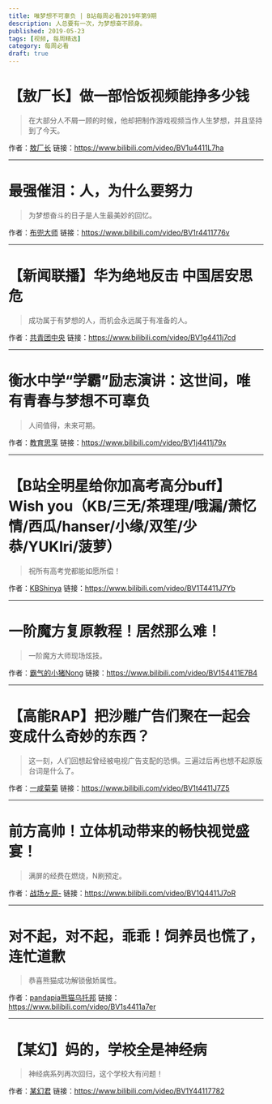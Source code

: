 ```yaml
---
title: 唯梦想不可辜负 | B站每周必看2019年第9期
description: 人总要有一次，为梦想奋不顾身。
published: 2019-05-23
tags: [视频, 每周精选]
category: 每周必看
draft: true
---
```


# 【敖厂长】做一部恰饭视频能挣多少钱
> 在大部分人不屑一顾的时候，他却把制作游戏视频当作人生梦想，并且坚持到了今天。

作者：[敖厂长](https://space.bilibili.com/122879)
链接：https://www.bilibili.com/video/BV1u4411L7ha

---

# 最强催泪：人，为什么要努力
> 为梦想奋斗的日子是人生最美妙的回忆。

作者：[布兜大师](https://space.bilibili.com/411582895)
链接：https://www.bilibili.com/video/BV1r4411776v

---

# 【新闻联播】华为绝地反击 中国居安思危
> 成功属于有梦想的人，而机会永远属于有准备的人。

作者：[共青团中央](https://space.bilibili.com/20165629)
链接：https://www.bilibili.com/video/BV1g4411j7cd

---

# 衡水中学“学霸”励志演讲：这世间，唯有青春与梦想不可辜负
> 人间值得，未来可期。

作者：[教育思享](https://space.bilibili.com/396389263)
链接：https://www.bilibili.com/video/BV1j4411j79x

---

# 【B站全明星给你加高考高分buff】Wish you（KB/三无/茶理理/哦漏/萧忆情/西瓜/hanser/小缘/双笙/少恭/YUKIri/菠萝）
> 祝所有高考党都能如愿所偿！

作者：[KBShinya](https://space.bilibili.com/423442)
链接：https://www.bilibili.com/video/BV1T4411J7Yb

---

# 一阶魔方复原教程！居然那么难！
> 一阶魔方大师现场炫技。

作者：[霸气的小猪Nong](https://space.bilibili.com/5819158)
链接：https://www.bilibili.com/video/BV154411E7B4

---

# 【高能RAP】把沙雕广告们聚在一起会变成什么奇妙的东西？
> 这一刻，人们回想起曾经被电视广告支配的恐惧。三遍过后再也想不起原版台词是什么了。

作者：[一咸菊菊](https://space.bilibili.com/26311441)
链接：https://www.bilibili.com/video/BV1t4411J7Z5

---

# 前方高帅！立体机动带来的畅快视觉盛宴！
> 满屏的经费在燃烧，N刷预定。

作者：[战场ヶ原-](https://space.bilibili.com/32172331)
链接：https://www.bilibili.com/video/BV1Q4411J7oR

---

# 对不起，对不起，乖乖！饲养员也慌了，连忙道歉
> 恭喜熊猫成功解锁傲娇属性。

作者：[pandapia熊猫乌托邦](https://space.bilibili.com/12444306)
链接：https://www.bilibili.com/video/BV1s4411a7er

---

# 【某幻】妈的，学校全是神经病
> 神经病系列再次回归，这个学校大有问题！

作者：[某幻君](https://space.bilibili.com/1577804)
链接：https://www.bilibili.com/video/BV1Y44117782

